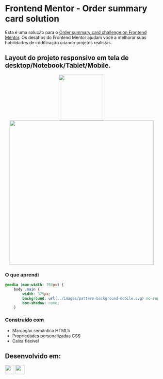 # Frontend Mentor - Order summary card solution
Esta é uma solução para o [Order summary card challenge on Frontend Mentor](https://www.frontendmentor.io/challenges/order-summary-component-QlPmajDUj). Os desafios do Frontend Mentor ajudam você a melhorar suas habilidades de codificação criando projetos realistas.
## Layout do projeto responsivo em tela de desktop/Notebook/Tablet/Mobile.
<div align="center">
  <img src="https://github.com/HumbertoFox/repository/assets/126817628/fb5e7c78-2f8b-48bc-8d66-39921e7182ad" width="150px"/>
  <img src="https://github.com/HumbertoFox/repository/assets/126817628/1458af85-1010-41bf-8589-6e9949efb076" width="475px"/>
</div>

### O que aprendi

```css
@media (max-width: 768px) {
    body .main {
        width: 375px;
        background: url(../images/pattern-background-mobile.svg) no-repeat;
        box-shadow: none;
    }
```

### Construído com
- Marcação semântica HTML5
- Propriedades personalizadas CSS
- Caixa flexível
## Desenvolvido em:
<div>
  <img src="https://cdn.jsdelivr.net/gh/devicons/devicon/icons/html5/html5-original.svg" width="30px"/>
  <img src="https://cdn.jsdelivr.net/gh/devicons/devicon/icons/css3/css3-original.svg" width="30px"/>
</div>
